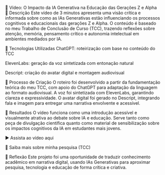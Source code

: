 🎥 Vídeo: O Impacto da IA Generativa na Educação das Gerações Z e Alpha
📒 Descrição
Este vídeo de 3 minutos apresenta uma visão crítica e informada sobre como as IAs Generativas estão influenciando os processos cognitivos e educacionais das gerações Z e Alpha. O conteúdo é baseado no meu Trabalho de Conclusão de Curso (TCC), trazendo reflexões sobre atenção, memória, pensamento crítico e autonomia intelectual em ambientes mediados por IA.

🤖 Tecnologias Utilizadas
ChatGPT: roteirização com base no conteúdo do TCC

ElevenLabs: geração da voz sintetizada com entonação natural

Descript: criação do avatar digital e montagem audiovisual

🧐 Processo de Criação
O roteiro foi desenvolvido a partir da fundamentação teórica do meu TCC, com apoio do ChatGPT para adaptação da linguagem ao formato audiovisual. A voz foi sintetizada com ElevenLabs, garantindo clareza e expressividade. O avatar digital foi gerado no Descript, integrando fala e imagem para entregar uma narrativa envolvente e acessível.

🚀 Resultados
O vídeo funciona como uma introdução acessível e visualmente atrativa ao debate sobre IA e educação. Serve tanto como peça de divulgação científica quanto como material de sensibilização sobre os impactos cognitivos da IA em estudantes mais jovens.

▶️ Assista ao vídeo aqui

📄 Saiba mais sobre minha pesquisa (TCC)

💭 Reflexão
Este projeto foi uma oportunidade de traduzir conhecimento acadêmico em narrativa digital, usando IAs Generativas para aproximar pesquisa, tecnologia e educação de forma crítica e criativa.
